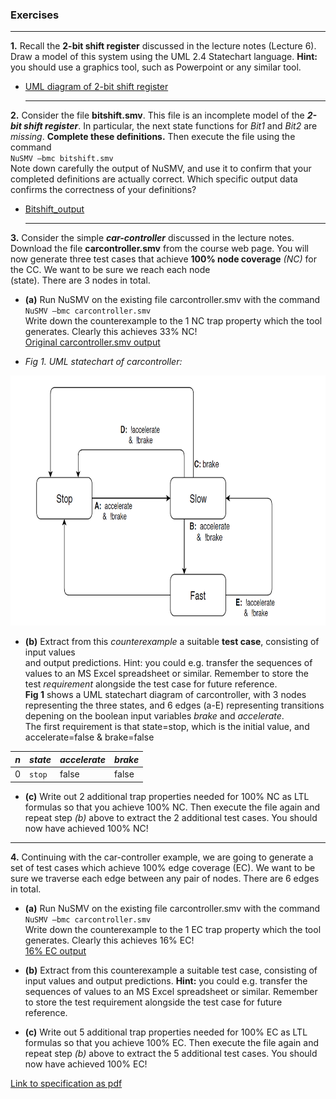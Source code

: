 
### Exercises  

  
  **  **  
  


**1.** Recall	the	**2-bit	shift	register** discussed	in	the	lecture	notes	(Lecture	6).	Draw	a	model	of this	system	using	the	UML	2.4	Statechart	language.	**Hint:**	you	should	use	a graphics	tool,	such	as	Powerpoint	or	any similar tool.  
* [UML diagram of 2-bit shift register](misc/2bitshift-UML.PNG)  
  
  
  **  **  
  

**2.** Consider	the	file	**bitshift.smv**.	This	file	is	an	incomplete	model	of	the	**_2-bit	shift	register_**.	In	particular,	the	next	state	functions	for	_Bit1_ and	_Bit2_ are	_missing_.	**Complete these	definitions.**	Then	execute	the	file	using	the	command  
`NuSMV –bmc bitshift.smv`  
Note	down	carefully	the	output	of	NuSMV,	and	use	it	to	confirm	that	your	completed	definitions	are	actually	correct. Which specific	output	data	confirms	the	correctness	of	your definitions?  
* [Bitshift_output](misc/bitshift.smv.output)  
  
  
  **  **  
  
**3.** Consider	the	simple	**_car-controller_** discussed	in	the	lecture	notes.	Download	the file	**carcontroller.smv** from	the	course	web	page.	You	will	now	generate	three test	cases	that	achieve	**100%	node coverage** _(NC)_ for	the	CC.	We	want	to	be	sure	we	reach	each	node	
(state).	There	are	3	nodes	in	total.  

  
  
  * __(a)__ Run	NuSMV	on	the	existing	file	carcontroller.smv with	the	command	 
`NuSMV –bmc carcontroller.smv`  
Write	down	the	counterexample to	the	1	NC	trap	property which	the	tool	generates.	Clearly	this	achieves	33%	NC!  
 [Original carcontroller.smv output](misc/carcontroller3a.smv.output)  


* _Fig 1. UML statechart of carcontroller:_  
<p align="center">
  <img width="600" height="400" src="misc/carcontroller_UML.png">
</p>  




  * __(b)__ Extract	from	this	_counterexample_	a	suitable	__test	case__,	consisting	of	input	values	
and	output	predictions.	Hint:	you	could	e.g.	transfer	the	sequences	of	values	to	an	MS Excel spreadsheet	or	similar.	Remember	to	store	the	test	_requirement_	alongside	the	test	case	for	future	reference.  
__Fig 1__ shows a UML statechart diagram of carcontroller, with 3 nodes representing the three states, and 6 edges (a-E) representing transitions depening on the boolean input variables _brake_ and _accelerate_.  
The first requirement is that state=stop, which is the initial value, and accelerate=false & brake=false  

*n* | _state_ | _accelerate_ | _brake_
--- | --- | --- | ---
0 | `stop` | false | false  

   
   
  * __(c)__ Write	out	2	additional	trap	properties needed	for	100%	NC	as	LTL	formulas	so	that	you	achieve	100%	NC.	Then	execute	the	file	again	and	repeat	step	_(b)_	above	to	extract	the	2	additional	test	cases.	You	should	now	have	achieved	100%	NC!  
  
  
  **  **  
  

**4.**	Continuing	with	the	car-controller	example,	we	are	going	to	generate	a	set	of	test	cases	which	achieve	100% edge	coverage (EC).	We	want	to	be	sure	we	traverse	each	edge	between	any	pair	of	nodes.	There	are	6	edges	in	total.  

  * __(a)__ Run	NuSMV	on	the	existing	file	carcontroller.smv with	the	command `NuSMV –bmc carcontroller.smv`  
Write	down	the	counterexample to	the	1	EC	trap	property which	the	tool	generates.	Clearly	this	achieves	16%	EC!  
[16% EC output](misc/carcontroller4a.smv.output)  

  * __(b)__ Extract	from	this	counterexample	a	suitable	test	case,	consisting	of	input	values	and	output	predictions.	__Hint:__	you	could	e.g.	transfer	the	sequences	of	values	to	an	MS Excel spreadsheet	or	similar. Remember	to	store	the	test requirement alongside	the	test	case	for	future	reference.  
  * __(c)__ Write	out	5	additional	trap	properties needed	for	100%	EC	as	LTL	formulas	so	that	you	achieve	100%	EC.	Then	execute	the	file	again	and	repeat	step	_(b)_	above	to	extract	the	5 additional	test	cases.	You	should	now	have	achieved	100%	EC!



[Link to specification as pdf](misc/DD2459-lab3_2016.pdf)

